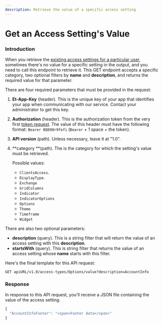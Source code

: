 ```yaml
---
description: Retrieve the value of a specific access setting
---
```


# Get an Access Setting's Value

### Introduction

When you retrieve the [existing access settings for a particular user](get-access-settings-by-category.md), sometimes there's no value for a specific setting in the output, and you need to call this endpoint to retrieve it. This GET endpoint accepts a specific category, two optional filters by **name** and **description**, and returns the required value for that parameter.

There are four required parameters that must be provided in the request:

1. **Et-App-Key** (header). This is the unique key of your app that identifies your app when communicating with our service. Contact your administrator to get this key.
2. **Authorization** (header). This is the authorization token from the very first [token request](../authentication/requesting-tokens/). The value of this header must have the following format: `Bearer BQ898r9fefi` (`Bearer` + 1 space + the token).
3. **API version** (path). Unless necessary, leave it at "1.0".
4.  **category **(path). The is the category for which the setting's value must be retrieved.&#x20;

    Possible values:

    * `ClientsAccess`.&#x20;
    * `DisplayType`.&#x20;
    * `Exchange`
    * `GridColumns`
    * `Indicator`
    * `IndicatorOptions`
    * `Options`
    * `Theme`
    * `Timeframe`
    * `Widget`

There are also two optional parameters:

* **description** (query). This is a string filter that will return the value of an access setting with this **description**.
* **startsWith** (query). This is string filter that returns the value of an access setting whose **name** starts with this filter.

Here's the final template for this API request:

```
GET apiURL/v1.0/access-types/Options/value?description=AccountInfo
```

### Response

In response to this API request, you'll receive a JSON file containing the value of the access setting.

```javascript
{
  "AccountInfoFooter": "<span>Footer data</span>"
}
```
